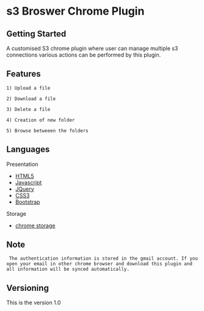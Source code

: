 # s3 Broswer Chrome Plugin

## Getting Started
   A customised S3 chrome plugin where user can manage multiple s3 connections various actions can be performed by this plugin.


## Features
```
1) Upload a file

2) Download a file

3) Delete a file

4) Creation of new folder

5) Browse betweeen the folders
```

## Languages
  Presentation

  *  [HTML5](https://www.w3.org/TR/html5/)
  *  [Javascript](https://www.javascript.com/)
  *  [JQuery](https://jquery.com/)
  *  [CSS3](https://www.w3.org/Style/CSS/Overview.en.html)
  *  [Bootstrap](http://getbootstrap.com/)

  Storage 

   * [chrome storage](https://developer.chrome.com/extensions/storage)

## Note
     The authentication information is stored in the gmail account. If you open your email in other chrome browser and download this plugin and all information will be synced automatically.

## Versioning
  This is the version 1.0  


